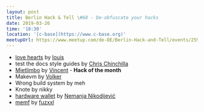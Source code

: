 ```yaml
---
layout: post
title: Berlin Hack & Tell \#68 - De-obfuscate your hacks
date: 2019-03-26
time: '18:30'
location: '[c-base](https://www.c-base.org)'
meetupUrl: https://www.meetup.com/de-DE/Berlin-Hack-and-Tell/events/259086485/
---
```


* [love hearts](https://love.holbrook.no) by [louis](https://github.com/nolash)
* test the docs style guides by [Chris Chinchilla](https://github.com/ChrisChinchilla)
* [Mietlimbo](https://mietlimbo.de) by [Vincent](https://github.com/ciex) - **Hack of the month**
* Makevm by [Volker](https://njh.eu)
* Wrong build system by meh
* Knote by nikky
* [hardware wallet](https://gitlab.com/nemanjan/hwallet) by [Nemanja Nikodijević](mailto:nemanja@hacke.rs)
* [memf](https://github.com/fuzxxl/memf) by [fuzxxl](https://github.com/fuzxxl)